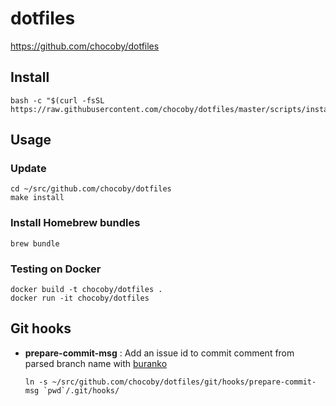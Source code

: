 # dotfiles

https://github.com/chocoby/dotfiles

## Install

```
bash -c "$(curl -fsSL https://raw.githubusercontent.com/chocoby/dotfiles/master/scripts/install)"
```

## Usage

### Update

```
cd ~/src/github.com/chocoby/dotfiles
make install
```

### Install Homebrew bundles

```
brew bundle
```

### Testing on Docker

```
docker build -t chocoby/dotfiles .
docker run -it chocoby/dotfiles
```

## Git hooks

* **prepare-commit-msg** : Add an issue id to commit comment from parsed branch name with [buranko](https://github.com/chocoby/buranko)

  ```
  ln -s ~/src/github.com/chocoby/dotfiles/git/hooks/prepare-commit-msg `pwd`/.git/hooks/
  ```
